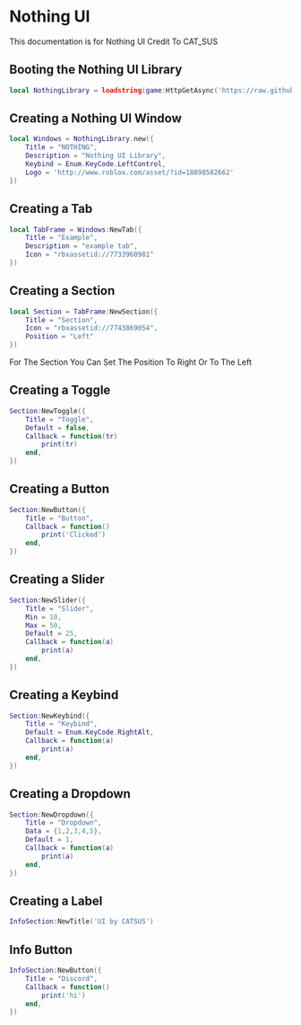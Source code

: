 # Nothing UI
This documentation is for Nothing UI Credit To CAT_SUS

## Booting the Nothing UI Library
```lua
local NothingLibrary = loadstring(game:HttpGetAsync('https://raw.githubusercontent.com/3345-c-a-t-s-u-s/NOTHING/main/source.lua'))();
```




## Creating a Nothing UI Window
```lua
local Windows = NothingLibrary.new({
	Title = "NOTHING",
	Description = "Nothing UI Library",
	Keybind = Enum.KeyCode.LeftControl,
	Logo = 'http://www.roblox.com/asset/?id=18898582662'
})
```

## Creating a Tab
```lua
local TabFrame = Windows:NewTab({
	Title = "Example",
	Description = "example tab",
	Icon = "rbxassetid://7733960981"
})
```

## Creating a Section
```lua
local Section = TabFrame:NewSection({
	Title = "Section",
	Icon = "rbxassetid://7743869054",
	Position = "Left"
})
```
For The Section You Can Set The Position To Right Or To The Left

## Creating a Toggle
```lua
Section:NewToggle({
	Title = "Toggle",
	Default = false,
	Callback = function(tr)
		print(tr)
	end,
})
```

## Creating a Button
```lua
Section:NewButton({
	Title = "Button",
	Callback = function()
		print('Clicked')
	end,
})
```

## Creating a Slider
```lua
Section:NewSlider({
	Title = "Slider",
	Min = 10,
	Max = 50,
	Default = 25,
	Callback = function(a)
		print(a)
	end,
})
```

## Creating a Keybind
```lua
Section:NewKeybind({
	Title = "Keybind",
	Default = Enum.KeyCode.RightAlt,
	Callback = function(a)
		print(a)
	end,
})
```

## Creating a Dropdown
```lua
Section:NewDropdown({
	Title = "Dropdown",
	Data = {1,2,3,4,5},
	Default = 1,
	Callback = function(a)
		print(a)
	end,
})
```

## Creating a Label
```lua
InfoSection:NewTitle('UI by CATSUS')
```

## Info Button
```lua
InfoSection:NewButton({	
	Title = "Discord",
	Callback = function()
		print('hi')
	end,
})
```
